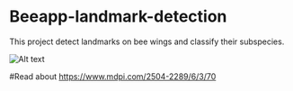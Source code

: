 # Beeapp-landmark-detection

This project detect landmarks on bee wings and classify their subspecies.

![Alt text](resultados/bee_landsmarks.png?raw=true "Bee Landmarks detected")

#Read about
https://www.mdpi.com/2504-2289/6/3/70
